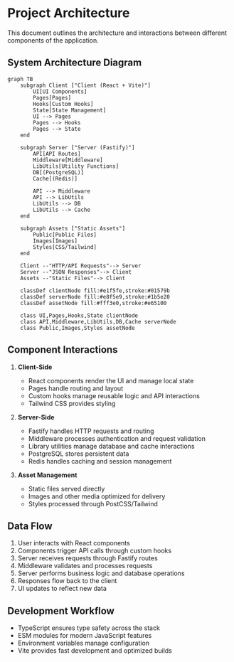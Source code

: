 # Project Architecture

This document outlines the architecture and interactions between different components of the
application.

## System Architecture Diagram

```mermaid
graph TB
    subgraph Client ["Client (React + Vite)"]
        UI[UI Components]
        Pages[Pages]
        Hooks[Custom Hooks]
        State[State Management]
        UI --> Pages
        Pages --> Hooks
        Pages --> State
    end

    subgraph Server ["Server (Fastify)"]
        API[API Routes]
        Middleware[Middleware]
        LibUtils[Utility Functions]
        DB[(PostgreSQL)]
        Cache[(Redis)]

        API --> Middleware
        API --> LibUtils
        LibUtils --> DB
        LibUtils --> Cache
    end

    subgraph Assets ["Static Assets"]
        Public[Public Files]
        Images[Images]
        Styles[CSS/Tailwind]
    end

    Client --"HTTP/API Requests"--> Server
    Server --"JSON Responses"--> Client
    Assets --"Static Files"--> Client

    classDef clientNode fill:#e1f5fe,stroke:#01579b
    classDef serverNode fill:#e8f5e9,stroke:#1b5e20
    classDef assetNode fill:#fff3e0,stroke:#e65100

    class UI,Pages,Hooks,State clientNode
    class API,Middleware,LibUtils,DB,Cache serverNode
    class Public,Images,Styles assetNode
```

## Component Interactions

1. **Client-Side**

   - React components render the UI and manage local state
   - Pages handle routing and layout
   - Custom hooks manage reusable logic and API interactions
   - Tailwind CSS provides styling

2. **Server-Side**

   - Fastify handles HTTP requests and routing
   - Middleware processes authentication and request validation
   - Library utilities manage database and cache interactions
   - PostgreSQL stores persistent data
   - Redis handles caching and session management

3. **Asset Management**
   - Static files served directly
   - Images and other media optimized for delivery
   - Styles processed through PostCSS/Tailwind

## Data Flow

1. User interacts with React components
2. Components trigger API calls through custom hooks
3. Server receives requests through Fastify routes
4. Middleware validates and processes requests
5. Server performs business logic and database operations
6. Responses flow back to the client
7. UI updates to reflect new data

## Development Workflow

- TypeScript ensures type safety across the stack
- ESM modules for modern JavaScript features
- Environment variables manage configuration
- Vite provides fast development and optimized builds
